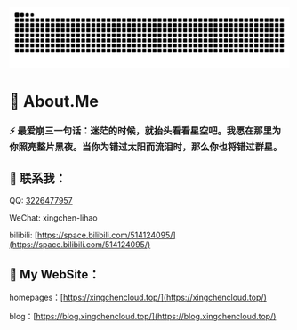 <picture>
  <source media="(prefers-color-scheme: dark)" srcset="https://raw.githubusercontent.com/Gasolcloudteam/Gasolcloudteam/output/github-contribution-grid-snake-dark.svg">
  <source media="(prefers-color-scheme: light)" srcset="https://raw.githubusercontent.com/Gasolcloudteam/Gasolcloudteam/output/github-contribution-grid-snake.svg">
  <img alt="github contribution grid snake animation" src="https://raw.githubusercontent.com/Gasolcloudteam/Gasolcloudteam/output/github-contribution-grid-snake.svg">
</picture>

# 🔭 About.Me

### ⚡ 最爱崩三一句话：迷茫的时候，就抬头看看星空吧。我愿在那里为你照亮整片黑夜。当你为错过太阳而流泪时，那么你也将错过群星。

## 💬 联系我：

QQ: [3226477957](http://wpa.qq.com/msgrd?v=3&uin=3226477957&site=qq&menu=yes)

WeChat: xingchen-lihao

bilibili: [https://space.bilibili.com/514124095/](https://space.bilibili.com/514124095/)

## 👋 My WebSite：

homepages：[https://xingchencloud.top/](https://xingchencloud.top/)

blog：[https://blog.xingchencloud.top/](https://blog.xingchencloud.top/)

